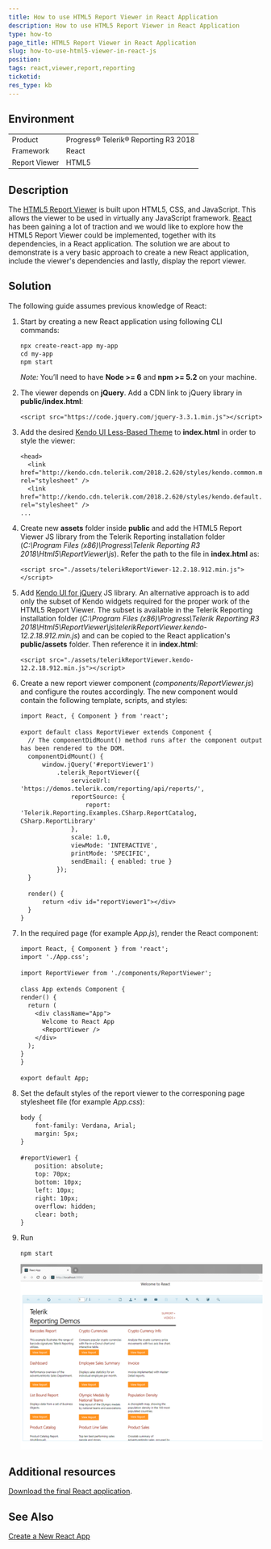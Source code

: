 ```yaml
---
title: How to use HTML5 Report Viewer in React Application
description: How to use HTML5 Report Viewer in React Application
type: how-to
page_title: HTML5 Report Viewer in React Application
slug: how-to-use-html5-viewer-in-react-js
position: 
tags: react,viewer,report,reporting
ticketid:
res_type: kb
---
```


## Environment

<table>
	<tr>
		<td>Product</td>
		<td>Progress® Telerik® Reporting R3 2018</td>
	</tr>
	<tr>
		<td>Framework</td>
		<td>React</td>
	</tr>
	<tr>
		<td>Report Viewer</td>
		<td>HTML5</td>
	</tr>
</table>


## Description

The [HTML5 Report Viewer](https://docs.telerik.com/reporting/html5-report-viewer) is built upon HTML5, CSS, and JavaScript. This allows the viewer to be used in virtually any JavaScript framework.
[React](https://reactjs.org/) has been gaining a lot of traction and we would like to explore how the HTML5 Report Viewer could be implemented, together with its dependencies, in a React application.
The solution we are about to demonstrate is a very basic approach to create a new React application, include the viewer's dependencies and lastly, display the report viewer.

## Solution

The following guide assumes previous knowledge of React:

1. Start by creating a new React application using following CLI commands:

    ```
    npx create-react-app my-app
    cd my-app
    npm start
    ```
  
    *Note:* You’ll need to have **Node >= 6** and **npm >= 5.2** on your machine.
  
2. The viewer depends on **jQuery**. Add a CDN link to jQuery library in **public/index.html**:
       
    ```
    <script src="https://code.jquery.com/jquery-3.3.1.min.js"></script>
    ```

3. Add the desired [Kendo UI Less-Based Theme](https://docs.telerik.com/kendo-ui/styles-and-layout/appearance-styling) to **index.html** in order to style the viewer:

    ```
    <head>
      <link href="http://kendo.cdn.telerik.com/2018.2.620/styles/kendo.common.min.css" rel="stylesheet" />
      <link href="http://kendo.cdn.telerik.com/2018.2.620/styles/kendo.default.min.css" rel="stylesheet" />
    ...
    ```
  
4. Create new **assets** folder inside **public** and add the HTML5 Report Viewer JS library from the Telerik Reporting installation folder (*C:\Program Files (x86)\Progress\Telerik Reporting R3 2018\Html5\ReportViewer\js*).
Refer the path to the file in **index.html** as:
    ```
    <script src="./assets/telerikReportViewer-12.2.18.912.min.js"></script>
    ```
	
5. Add [Kendo UI for jQuery](https://www.telerik.com/kendo-ui) JS library. An alternative approach is to add only the subset of Kendo widgets required for the proper work of the
HTML5 Report Viewer. The subset is available in the Telerik Reporting installation folder (*C:\Program Files (x86)\Progress\Telerik Reporting R3 2018\Html5\ReportViewer\js\telerikReportViewer.kendo-12.2.18.912.min.js*) 
and can be copied to the React application's **public/assets** folder. Then reference it in **index.html**:

	```
	<script src="./assets/telerikReportViewer.kendo-12.2.18.912.min.js"></script>
	```

6. Create a new report viewer component (*components/ReportViewer.js*) and configure the routes accordingly. The new component would contain the following template, scripts, and styles:
    ```
    import React, { Component } from 'react';

    export default class ReportViewer extends Component {
      // The componentDidMount() method runs after the component output has been rendered to the DOM. 
      componentDidMount() {
          window.jQuery('#reportViewer1')
              .telerik_ReportViewer({
                  serviceUrl: 'https://demos.telerik.com/reporting/api/reports/',
                  reportSource: {
                      report: 'Telerik.Reporting.Examples.CSharp.ReportCatalog, CSharp.ReportLibrary'
                  },
                  scale: 1.0,
                  viewMode: 'INTERACTIVE',
                  printMode: 'SPECIFIC',
                  sendEmail: { enabled: true }
              });
      }

      render() {
          return <div id="reportViewer1"></div>
      }
    }
    ```
  
7. In the required page (for example *App.js*), render the React component:
  
    ```
    import React, { Component } from 'react';
    import './App.css';

    import ReportViewer from './components/ReportViewer';

    class App extends Component {
    render() {
      return (
        <div className="App">
          Welcome to React App
          <ReportViewer />
        </div>
      );
    }
    }

    export default App;
    ```

8. Set the default styles of the report viewer to the corresponing page stylesheet file (for example *App.css*):
    ```
    body {
        font-family: Verdana, Arial;
        margin: 5px;
    }

    #reportViewer1 {
        position: absolute;
        top: 70px;
        bottom: 10px;
        left: 10px;
        right: 10px;
        overflow: hidden;
        clear: both;
    }
    ```
  
9. Run
    ```
    npm start
    ```
	
	![HTML5 Report Viewer in React](resources/report-viewer-in-react-app.png)

## Additional resources
[Download the final React application](resources/telerik-report-viewer-react-app.zip).

## See Also
[Create a New React App](https://reactjs.org/docs/create-a-new-react-app.html)
